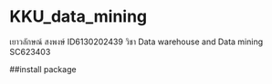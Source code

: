 # KKU_data_mining
เยาวลักษณ์ สงพงษ์ ID6130202439 วิชา Data warehouse and Data mining SC623403

##install package
